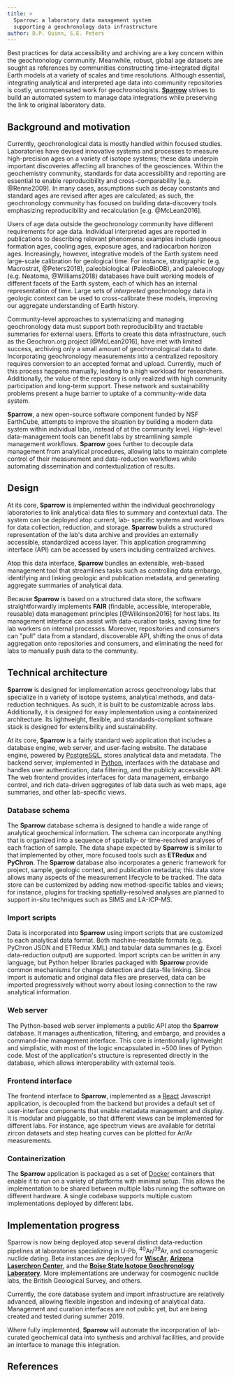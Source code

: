 ```yaml
---
title: >
  Sparrow: a laboratory data management system
  supporting a geochronology data infrastructure
author: D.P. Quinn, S.E. Peters
---
```


Best practices for data accessibility and archiving are a key concern within the
geochronology community. Meanwhile, robust, global age datasets are sought as
references by communities constructing time-integrated digital Earth models at a
variety of scales and time resolutions. Although essential, integrating
analytical and interpreted age data into community repositories is costly,
uncompensated work for geochronologists. [**Sparrow**](https://sparrow-data.org)
strives to build an automated system to manage data integrations while
preserving the link to original laboratory data.

## Background and motivation

Currently, geochronological data is mostly handled within focused studies.
Laboratories have devised innovative systems and processes to measure
high-precision ages on a variety of isotope systems; these data underpin
important discoveries affecting all branches of the geosciences. Within the
geochemistry community, standards for data accessibility and reporting are
essential to enable reproducibility and cross-comparability [e.g. @Renne2009].
In many cases, assumptions such as decay constants and standard ages are
revised after ages are calculated; as such, the geochronology community has
focused on building data-discovery tools emphasizing reproducibility and
recalculation [e.g. @McLean2016].

Users of age data outside the geochronology community have different
requirements for age data. Individual interpreted ages are reported
in publications to describing relevant phenomena: examples include igneous
formation ages, cooling ages, exposure ages, and radiocarbon horizon ages.
Increasingly, however, integrative models of the Earth system need large-scale
calibration for geological time. For instance, stratigraphic (e.g.
Macrostrat, @Peters2018), paleobiological (PaleoBioDB), and
paleoecology (e.g. Neatoma, @Williams2018) databases have built working models
of different facets of the Earth system, each of which has an internal
representation of time. Large sets of *interpreted* geochronology data in
geologic context can be used to cross-calibrate these models, improving our
aggregate understanding of Earth history.

Community-level approaches to systematizing and managing geochronology data
must support both reproducibility and tractable summaries for external users.
Efforts to create this data infrastructure, such as the Geochron.org project
[@McLean2016], have met with limited success, archiving only a small amount
of geochronological data to date. Incorporating geochronology measurements into
a centralized repository requires conversion to an accepted format and upload.
Currently, much of this process happens manually, leading to a high workload
for researchers. Additionally, the value of the repository is only realized
with high community participation and long-term support.
These network and sustainability problems present a huge barrier to uptake
of a community-wide data system.

**Sparrow**, a new open-source software component funded by NSF EarthCube,
attempts to improve the situation by building a modern data system
within individual labs, instead of at the community level. High-level data-management
tools can benefit labs by streamlining sample management workflows.
**Sparrow** goes further to decouple data management from analytical procedures,
allowing labs to maintain complete control of their measurement and
data-reduction workflows while automating dissemination and
contextualization of results.

## Design

At its core, **Sparrow** is implemented within the individual
geochronology laboratories to link analytical data files to summary and contextual data.
The system can be deployed atop current, lab-
specific systems and workflows for data collection, reduction, and storage.
**Sparrow** builds a structured representation of the lab's data archive
and provides an externally accessible, standardized access layer.
This application programming interface (API) can be accessed by users including
centralized archives.

Atop this data interface, **Sparrow** bundles an extensible, web-based
management tool that streamlines tasks such as controlling data embargo,
identifying and linking geologic and publication metadata, and generating
aggregate summaries of analytical data.

Because **Sparrow** is based on a structured data store, the software straightforwardly
implements **FAIR** (findable, accessible, interoperable, reusable) data management
principles [@Wilkinson2016] for host labs. Its management interface can assist with
data-curation tasks, saving time for lab workers on internal processes. Moreover,
repositories and consumers can "pull" data from a standard, discoverable API,
shifting the onus of data aggregation onto repositories and consumers, and
eliminating the need for labs to manually push data to the community.

## Technical architecture

**Sparrow** is designed for implementation across geochronology labs that
specialize in a variety of isotope systems, analytical methods, and
data-reduction techniques. As such, it is built to be customizable across labs.
Additionally, it is designed for easy implementation using a containerized
architecture. Its lightweight, flexible, and standards-compliant software stack
is designed for extensibility and sustainability.

At its core, **Sparrow** is a fairly standard web application that includes a
database engine, web server, and user-facing website.
The database engine, powered by [PostgreSQL](https://postgresql.org), stores
analytical data and metadata.
The backend server, implemented in [Python](https://www.python.org), interfaces
with the database and handles
user authentication, data filtering, and the publicly accessible API. The
web frontend provides interfaces for data management, embargo control,
and rich data-driven aggregates of lab data such as web maps, age summaries,
and other lab-specific views.

### Database schema

The **Sparrow** database schema is designed to handle a wide range of
analytical geochemical information. The schema can incorporate anything that is
organized into a sequence of spatially- or time-resolved analyses of each
fraction of sample. The data shape expected by **Sparrow** is similar to that
implemented by other, more focused tools such as **ETRedux** and **PyChron**.
The **Sparrow** database also incorporates a generic framework
for project, sample, geologic context, and
publication metadata; this data store allows many aspects of the measurement
lifecycle to be tracked. The data store can be customized by adding new
method-specific tables and views; for instance, plugins for tracking
spatially-resolved analyses are planned to support in-situ techniques such as
SIMS and LA-ICP-MS.

### Import scripts

Data is incorporated into **Sparrow** using import scripts that are customized
to each analytical data format. Both machine-readable formats (e.g. PyChron
JSON and ETRedux XML) and tabular data summaries (e.g. Excel data-reduction
output) are supported. Import scripts can be written in any language, but
Python helper libraries packaged with **Sparrow** provide common mechanisms for
change detection and data-file linking. Since import is automatic and original
data files are preserved, data can be imported progressively without worry
about losing connection to the raw analytical information.

### Web server

The Python-based web server implements a public API atop the **Sparrow** database.
It manages authentication, filtering, and embargo, and provides
a command-line management interface. This core is intentionally lightweight
and simplistic, with most of the logic encapsulated in ~500 lines of Python code.
Most of the application's structure is represented directly in the database,
which allows interoperability with external tools.

### Frontend interface

The frontend interface to **Sparrow**, implemented as
a [React](https://reactjs.org) Javascript application, is decoupled from the
backend but provides a default set of user-interface components that enable
metadata management and display. It is modular and pluggable, so that different
views can be implemented for different labs. For instance, age spectrum views
are available for detrital zircon datasets and step heating curves can be
plotted for Ar/Ar measurements.

### Containerization

The **Sparrow** application is packaged as a set of [Docker](https://docker.com)
containers that enable it to run on a variety of platforms with minimal setup.
This allows the implementation to be shared between multiple labs running the
software on different hardware. A single codebase supports
multiple custom implementations deployed by different labs.

## Implementation progress

Sparrow is now being deployed atop several distinct data-reduction pipelines
at laboratories specializing in U-Pb, $^{40}$Ar/$^{39}$Ar, and cosmogenic nuclide dating.
Beta instances are deployed for [**WiscAr**](https://sparrow-data.org/labs/wiscar),
[**Arizona Laserchron Center**](http://upbtoolbox.com), and the
[**Boise State Isotope Geochronology Laboratory**](http://sparrow.boisestate.edu).
More implementations are underway for cosmogenic nuclide labs, the British Geological
Survey, and others.

Currently, the core database system and import infrastructure are relatively
advanced, allowing flexible ingestion and indexing of analytical data. Management and
curation interfaces are not public yet, but are being created and tested
during summer 2019.

Where fully implemented, **Sparrow** will automate the incorporation of lab-curated
geochemical data into synthesis and archival facilities, and provide an interface
to manage this integration.

## References

